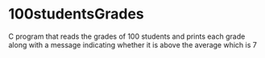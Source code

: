 # 100studentsGrades

C program that reads the grades of 100 students and prints each grade
along with a message indicating whether it is above the average which is 7

